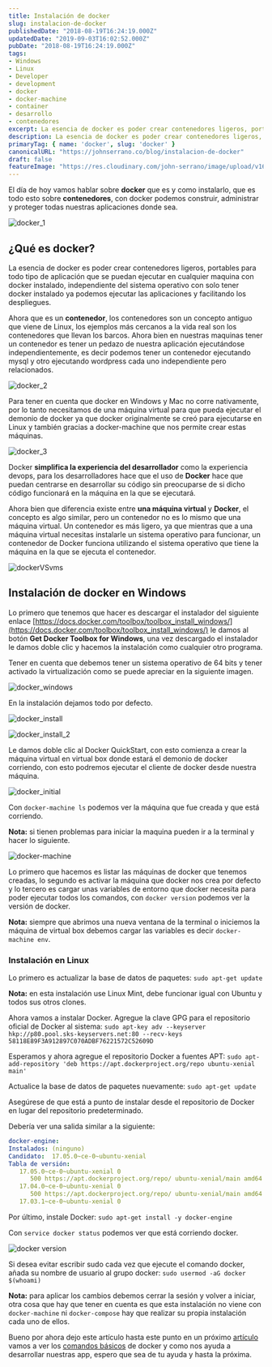 ```yaml
---
title: Instalación de docker
slug: instalacion-de-docker
publishedDate: "2018-08-19T16:24:19.000Z"
updatedDate: "2019-09-03T16:02:52.000Z"
pubDate: "2018-08-19T16:24:19.000Z"
tags: 
- Windows
- Linux
- Developer
- development
- docker
- docker-machine
- container
- desarrollo
- contenedores
excerpt: La esencia de docker es poder crear contenedores ligeros, portables para todo tipo de aplicación que se puedan ejecutar en cualquier maquina con docker.
description: La esencia de docker es poder crear contenedores ligeros, portables para todo tipo de aplicación que se puedan ejecutar en cualquier maquina con docker.
primaryTag: { name: 'docker', slug: 'docker' }
canonicalURL: "https://johnserrano.co/blog/instalacion-de-docker"
draft: false
featureImage: "https://res.cloudinary.com/john-serrano/image/upload/v1683147403/John%20Serrano/Blog%20Post/instalacion-de-docker/Docker_bwniuf.jpg"
---
```


El día de hoy vamos hablar sobre **docker** que es y como instalarlo, que es todo esto sobre **contenedores**, con docker podemos construir, administrar y proteger todas nuestras aplicaciones donde sea.

![docker_1](https://res.cloudinary.com/john-serrano/image/upload/v1683148215/John%20Serrano/Blog%20Post/instalacion-de-docker/docker_1_x1o67w.png)

## ¿Qué es docker?

La esencia de docker es poder crear contenedores ligeros, portables para todo tipo de aplicación que se puedan ejecutar en cualquier maquina con docker instalado, independiente del sistema operativo con solo tener docker instalado ya podemos ejecutar las aplicaciones y facilitando los despliegues.

Ahora que es un **contenedor**, los contenedores son un concepto antiguo que viene de Linux, los ejemplos más cercanos a la vida real son los contenedores que llevan los barcos.  Ahora bien en nuestras maquinas tener un contenedor es tener un pedazo de nuestra aplicación ejecutándose independientemente, es decir podemos tener un contenedor ejecutando mysql y otro ejecutando wordpress cada uno independiente pero relacionados.

![docker_2](https://res.cloudinary.com/john-serrano/image/upload/v1683148216/John%20Serrano/Blog%20Post/instalacion-de-docker/docker_2_ea2rtv.png)

Para tener en cuenta que docker en Windows y Mac no corre nativamente, por lo tanto necesitamos de una máquina virtual para que pueda ejecutar el demonio de docker ya que docker originalmente se creó para ejecutarse en Linux y también gracias a docker-machine que nos permite crear estas máquinas.

![docker_3](https://res.cloudinary.com/john-serrano/image/upload/v1683148216/John%20Serrano/Blog%20Post/instalacion-de-docker/docker_3_p4smo5.png)

Docker **simplifica la experiencia del desarrollador** como la experiencia devops, para los desarrolladores hace que el uso de **Docker** hace que puedan centrarse en desarrollar su código sin preocuparse de si dicho código funcionará en la máquina en la que se ejecutará.

Ahora bien que diferencia existe entre **una máquina virtual** y **Docker**, el concepto es algo similar, pero un contenedor no es lo mismo que una máquina virtual. Un contenedor es más ligero, ya que mientras que a una máquina virtual necesitas instalarle un sistema operativo para funcionar, un contenedor de Docker funciona utilizando el sistema operativo que tiene la máquina en la que se ejecuta el contenedor.

![dockerVSvms](https://res.cloudinary.com/john-serrano/image/upload/v1683148216/John%20Serrano/Blog%20Post/instalacion-de-docker/docker_4_gdpigx.png)

## Instalación de docker en Windows

Lo primero que tenemos que hacer es descargar el instalador del siguiente enlace [https://docs.docker.com/toolbox/toolbox_install_windows/](https://docs.docker.com/toolbox/toolbox_install_windows/) le damos al botón **Get Docker Toolbox for Windows**, una vez descargado el instalador le damos doble clic y hacemos la instalación como cualquier otro programa.

Tener en cuenta que debemos tener un sistema operativo de 64 bits y tener activado la virtualización como se puede apreciar en la siguiente imagen.

![docker_windows](https://res.cloudinary.com/john-serrano/image/upload/v1683148216/John%20Serrano/Blog%20Post/instalacion-de-docker/docker_5_ayci8x.png)

En la instalación dejamos todo por defecto.

![docker_install](https://res.cloudinary.com/john-serrano/image/upload/v1683148215/John%20Serrano/Blog%20Post/instalacion-de-docker/docker_6_kwobth.png)

![docker_install_2](https://res.cloudinary.com/john-serrano/image/upload/v1683148215/John%20Serrano/Blog%20Post/instalacion-de-docker/docker_7_de7hnl.png)

Le damos doble clic al Docker QuickStart, con esto comienza a crear la máquina virtual en virtual box donde estará el demonio de docker corriendo, con esto podremos ejecutar el cliente de docker desde nuestra máquina.

![docker_initial](https://res.cloudinary.com/john-serrano/image/upload/v1683148215/John%20Serrano/Blog%20Post/instalacion-de-docker/docker_8_yrzvcf.png)

Con `docker-machine ls` podemos ver la máquina que fue creada y que está corriendo.

**Nota:** si tienen problemas para iniciar la maquina pueden ir a la terminal y hacer lo siguiente.

![docker-machine](https://res.cloudinary.com/john-serrano/image/upload/v1683148215/John%20Serrano/Blog%20Post/instalacion-de-docker/docker_9_x7nyj1.png)

Lo primero que hacemos es listar las máquinas de docker que tenemos creadas, lo segundo es activar la máquina que docker nos crea por defecto y lo tercero es cargar unas variables de entorno que docker necesita para poder ejecutar todos los comandos, con  `docker version` podemos ver la versión de docker.

**Nota:** siempre que abrimos una nueva ventana de la terminal o iniciemos la máquina de virtual box debemos cargar las variables es decir `docker-machine env`.

### Instalación en Linux

Lo primero es actualizar la base de datos de paquetes:
`sudo apt-get update`

**Nota:** en esta instalación use Linux Mint, debe funcionar igual con Ubuntu y todos sus otros clones.

Ahora vamos a instalar Docker. Agregue la clave GPG para el repositorio oficial de Docker al sistema:
`sudo apt-key adv --keyserver hkp://p80.pool.sks-keyservers.net:80 --recv-keys 58118E89F3A912897C070ADBF76221572C52609D`

Esperamos y ahora agregue el repositorio Docker a fuentes APT:
`sudo apt-add-repository 'deb https://apt.dockerproject.org/repo ubuntu-xenial main'`

Actualice la base de datos de paquetes nuevamente:
`sudo apt-get update`

Asegúrese de que está a punto de instalar desde el repositorio de Docker en lugar del repositorio predeterminado.

Debería ver una salida similar a la siguiente:

```yaml
docker-engine:
Instalados: (ninguno)
Candidato:  17.05.0~ce-0~ubuntu-xenial
Tabla de versión:
   17.05.0~ce-0~ubuntu-xenial 0
      500 https://apt.dockerproject.org/repo/ ubuntu-xenial/main amd64 Packages
   17.04.0~ce-0~ubuntu-xenial 0
      500 https://apt.dockerproject.org/repo/ ubuntu-xenial/main amd64 Packages
   17.03.1~ce-0~ubuntu-xenial 0
```
    
    

Por último, instale Docker:
`sudo apt-get install -y docker-engine`

Con `service docker status` podemos ver que está corriendo docker.

![docker version](https://res.cloudinary.com/john-serrano/image/upload/v1683148215/John%20Serrano/Blog%20Post/instalacion-de-docker/docker_10_uooj50.png)

Si desea evitar escribir sudo cada vez que ejecute el comando docker, añada su nombre de usuario al grupo docker:
`sudo usermod -aG docker $(whoami)`

**Nota:** para aplicar los cambios debemos cerrar la sesión y volver a iniciar, otra cosa que hay que tener en cuenta es que esta instalación no viene con `docker-machine` ni `docker-compose` hay que realizar su propia instalación cada uno de ellos.

Bueno por ahora dejo este artículo hasta este punto en un próximo [artículo](https://blog.johnserrano.co/docker-para-desarrolladores/) vamos a ver los [comandos básicos](https://blog.johnserrano.co/docker-para-desarrolladores/) de docker y como nos ayuda a desarrollar nuestras app, espero que sea de tu ayuda y hasta la próxima.
